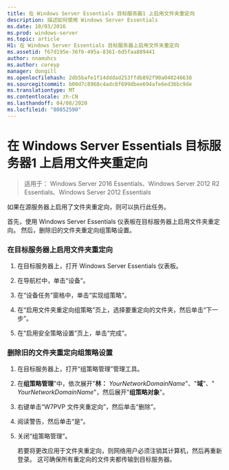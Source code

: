 ```yaml
---
title: 在 Windows Server Essentials 目标服务器1 上启用文件夹重定向
description: 描述如何使用 Windows Server Essentials
ms.date: 10/03/2016
ms.prod: windows-server
ms.topic: article
H1: 在 Windows Server Essentials 目标服务器上启用文件夹重定向
ms.assetid: f67d195e-36f6-495a-8361-6d5faa889441
author: nnamuhcs
ms.author: coreyp
manager: dongill
ms.openlocfilehash: 2db5bafe1f14dddad253ffdb892f90a040246638
ms.sourcegitcommit: b00d7c8968c4adc8f699dbee694afe6ed36bc9de
ms.translationtype: MT
ms.contentlocale: zh-CN
ms.lasthandoff: 04/08/2020
ms.locfileid: "80852590"
---
```

# <a name="enable-folder-redirection-on-the-windows-server-essentials-destination-server1"></a>在 Windows Server Essentials 目标服务器1 上启用文件夹重定向

>适用于： Windows Server 2016 Essentials、Windows Server 2012 R2 Essentials、Windows Server 2012 Essentials

如果在源服务器上启用了文件夹重定向，则可以执行此任务。  
  
 首先，使用 Windows Server Essentials 仪表板在目标服务器上启用文件夹重定向。 然后，删除旧的文件夹重定向组策略设置。  
  
### <a name="to-enable-folder-redirection-on-the-destination-server"></a>在目标服务器上启用文件夹重定向  
  
1.  在目标服务器上，打开 Windows Server Essentials 仪表板。  
  
2.  在导航栏中，单击“设备”。  
  
3.  在“设备任务”窗格中，单击“实现组策略”。  
  
4.  在“启用文件夹重定向组策略”页上，选择要重定向的文件夹，然后单击“下一步”。  
  
5.  在“启用安全策略设置”页上，单击“完成”。  
  
### <a name="to-delete-the-old-folder-redirection-group-policy-setting"></a>删除旧的文件夹重定向组策略设置  
  
1. 在目标服务器上，打开“组策略管理”管理工具。  
  
2. 在**组策略管理**"中，依次展开"**林：** <em>YourNetworkDomainName</em>"、"**域**"、" *YourNetworkDomainName*"，然后展开"**组策略对象**"。  
  
3. 右键单击“W7PVP 文件夹重定向”，然后单击“删除”。  
  
4. 阅读警告，然后单击“是”。  
  
5. 关闭“组策略管理”。  
  
   若要将更改应用于文件夹重定向，则网络用户必须注销其计算机，然后再重新登录。 这可确保所有重定向的文件夹都传输到目标服务器。
